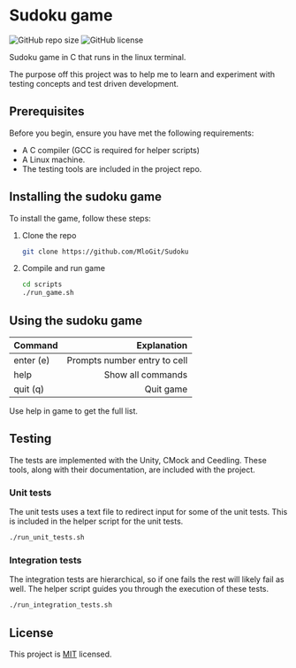 # Sudoku game

![GitHub repo size](https://img.shields.io/github/repo-size/MloGit/Sudoku)
![GitHub license](https://img.shields.io/github/license/MloGit/Sudoku)

Sudoku game in C that runs in the linux terminal.

The purpose off this project was to help me to learn and experiment with testing concepts and test driven development.

## Prerequisites

Before you begin, ensure you have met the following requirements:

* A C compiler (GCC is required for helper scripts)
* A Linux machine.
* The testing tools are included in the project repo.

## Installing the sudoku game

To install the game, follow these steps:

1. Clone the repo

    ```bash
    git clone https://github.com/MloGit/Sudoku
    ```

2. Compile and run game

    ```bash
    cd scripts
    ./run_game.sh
    ```

## Using the sudoku game

| Command   |                  Explanation |
| :-------- | ---------------------------: |
| enter (e) | Prompts number entry to cell |
| help      |            Show all commands |
| quit (q)  |                    Quit game |

Use help in game to get the full list.

## Testing

The tests are implemented with the Unity, CMock and Ceedling. These tools, along with their documentation, are included with the project.

### Unit tests

The unit tests uses a text file to redirect input for some of the unit tests. This is included in the helper script for the unit tests.

```bash
./run_unit_tests.sh
```

### Integration tests

The integration tests are hierarchical, so if one fails the rest will likely fail as well. The helper script guides you through the execution of these tests.

```bash
./run_integration_tests.sh
```

## License

This project is [MIT](LICENSE) licensed.
